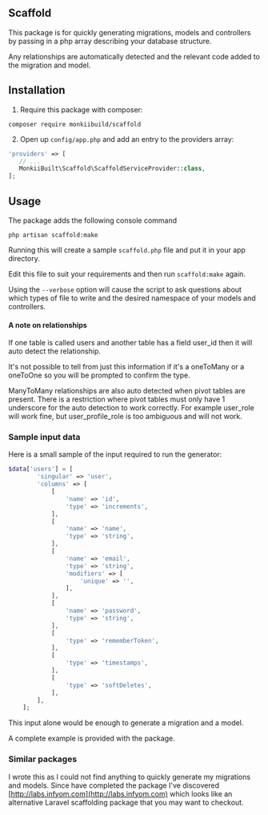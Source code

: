 ## Scaffold

This package is for quickly generating migrations, models and controllers by passing in a php array describing your database structure.

Any relationships are automatically detected and the relevant code added to the migration and model.

## Installation

1. Require this package with composer:

```shell
composer require monkiibuild/scaffold
```

2. Open up `config/app.php` and add an entry to the providers array:

```php
'providers' => [
   // ...
   MonkiiBuilt\Scaffold\ScaffoldServiceProvider::class,
];
```

## Usage

The package adds the following console command

```shell
php artisan scaffold:make
```

Running this will create a sample `scaffold.php` file and put it in your app directory.

Edit this file to suit your requirements and then run `scaffold:make` again.

Using the ```--verbose``` option will cause the script to ask questions about which types of file to write and the desired namespace of your models and controllers.

#### A note on relationships
 
If one table is called users and another table has a field user_id then it will auto detect the relationship. 

It's not possible to tell from just this information if it's a oneToMany or a oneToOne so you will be prompted to confirm the type.
 
ManyToMany relationships are also auto detected when pivot tables are present. There is a restriction where pivot tables must only have 1 underscore for the auto detection to work correctly. For example user_role will work fine, but user_profile_role is too ambiguous and will not work.

### Sample input data

Here is a small sample of the input required to run the generator:

```php
$data['users'] = [
        'singular' => 'user',
        'columns' => [
            [
                'name' => 'id',
                'type' => 'increments',
            ],
            [
                'name' => 'name',
                'type' => 'string',
            ],
            [
                'name' => 'email',
                'type' => 'string',
                'modifiers' => [
                    'unique' => '',
                ],
            ],
            [
                'name' => 'password',
                'type' => 'string',
            ],
            [
                'type' => 'rememberToken',
            ],
            [
                'type' => 'timestamps',
            ],
            [
                'type' => 'softDeletes',
            ],
        ],
    ];
```

This input alone would be enough to generate a migration and a model.

A complete example is provided with the package.

### Similar packages

I wrote this as I could not find anything to quickly generate my migrations and models. Since have completed the package I've discovered [http://labs.infyom.com](http://labs.infyom.com) which looks like an alternative Laravel scaffolding package that you may want to checkout.  